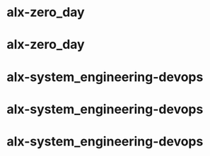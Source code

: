 # alx-zero_day
# alx-zero_day
# alx-system_engineering-devops
# alx-system_engineering-devops
# alx-system_engineering-devops
